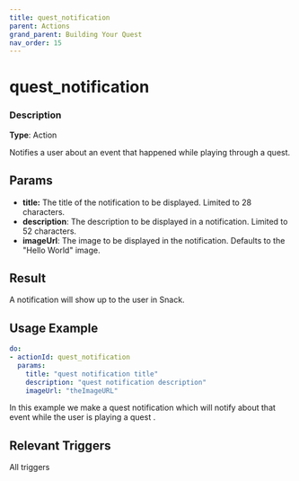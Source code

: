 ```yaml
---
title: quest_notification
parent: Actions
grand_parent: Building Your Quest
nav_order: 15
---
```


# quest_notification

### Description

**Type**: Action

Notifies a user about an event that happened while playing through a quest.

## Params

- **title:** The title of the notification to be displayed. Limited to 28 characters. 
- **description**: The description to be displayed in a notification. Limited to 52 characters.
- **imageUrl**: The image to be displayed in the notification. Defaults to the "Hello World" image. 

## Result

A notification will show up to the user in Snack.

## Usage Example

```yaml
do:
- actionId: quest_notification
  params:
    title: "quest notification title"
    description: "quest notification description"
    imageUrl: "theImageURL"
```

In this example we make a quest notification which will notify about that event while the user is playing a quest .
## Relevant Triggers

All triggers